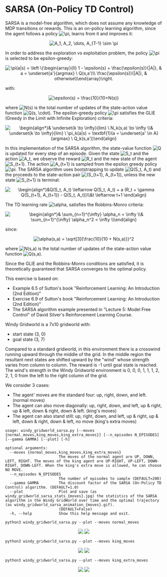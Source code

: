 <h1>SARSA (On-Policy TD Control)</h1>

SARSA is a model-free algorithm, which does not assume any knowledge of MDP transitions or rewards. This is an on-policy 
learning algorithm, since the agent follows a policy <img src="https://latex.codecogs.com/svg.image?\pi" title="\pi" />,
learns from it and improves it:

<!---
A_1, A_2, \dots, A_{T-1} \sim \pi
--->
<p align="center">
<img src="https://latex.codecogs.com/svg.image?A_1,&space;A_2,&space;\dots,&space;A_{T-1}&space;\sim&space;\pi" title="A_1, A_2, \dots, A_{T-1} \sim \pi" />
</p>

In order to address the exploration vs exploitation problem, the policy <img src="https://latex.codecogs.com/svg.image?\pi" title="\pi" />
is selected to be epsilon-greedy:

<!---
\pi(a|s) = \left \{\begin{array}{ll}
     1 - \epsilon(s) + \frac{\epsilon(s)}{|A|}, & a = \underset{a'}{argmax} \ Q(s,a')\\
     \frac{\epsilon(s)}{|A|}, & otherwise\\
\end{array}\right.
--->
<p align="center">
<img src="https://latex.codecogs.com/svg.image?\pi(a|s)&space;=&space;\left&space;\{\begin{array}{ll}&space;&space;&space;&space;&space;1&space;-&space;\epsilon(s)&space;&plus;&space;\frac{\epsilon(s)}{|A|},&space;&&space;a&space;=&space;\underset{a'}{argmax}&space;\&space;Q(s,a')\\&space;&space;&space;&space;&space;\frac{\epsilon(s)}{|A|},&space;&&space;otherwise\\\end{array}\right." title="\pi(a|s) = \left \{\begin{array}{ll} 1 - \epsilon(s) + \frac{\epsilon(s)}{|A|}, & a = \underset{a'}{argmax} \ Q(s,a')\\ \frac{\epsilon(s)}{|A|}, & otherwise\\\end{array}\right." />
</p>

with:

<!---
\epsilon(s) = \frac{10}{10+N(s)}
--->
<p align="center">
<img src="https://latex.codecogs.com/svg.image?\epsilon(s)&space;=&space;\frac{10}{10&plus;N(s)}" title="\epsilon(s) = \frac{10}{10+N(s)}" />
</p>

where <img src="https://latex.codecogs.com/svg.image?N(s)" title="N(s)" /> is the total number of updates of the 
state-action value function <img src="https://latex.codecogs.com/svg.image?Q(s,&space;\cdot)" title="Q(s, \cdot)" />.
The epsilon-greedy policy <img src="https://latex.codecogs.com/svg.image?\pi" title="\pi" /> satisfies the GLIE (Greedy 
in the Limit with Infinite Exploration) criteria:

<!---
\begin{align*}
& \underset{k \to \infty}{lim} \ N_k(s,a) \to \infty \\
& \underset{k \to \infty}{lim} \ \pi_k(a|s) = \textbf{1}(a = \underset{a' \in A}{argmax} \ Q_k(s,a'))
\end{align}
--->

<p align="center">
<img src="https://latex.codecogs.com/svg.image?\begin{align*}&&space;\underset{k&space;\to&space;\infty}{lim}&space;\&space;N_k(s,a)&space;\to&space;\infty&space;\\&&space;\underset{k&space;\to&space;\infty}{lim}&space;\&space;\pi_k(a|s)&space;=&space;\textbf{1}(a&space;=&space;\underset{a'&space;\in&space;A}{argmax}&space;\&space;Q_k(s,a'))\end{align}" title="\begin{align*}& \underset{k \to \infty}{lim} \ N_k(s,a) \to \infty \\& \underset{k \to \infty}{lim} \ \pi_k(a|s) = \textbf{1}(a = \underset{a' \in A}{argmax} \ Q_k(s,a'))\end{align}" />
</p>

In this implementation of the SARSA algorithm, the state-value function <img src="https://latex.codecogs.com/svg.image?Q" title="Q" />
is updated for every step of an episode. Given the state <img src="https://latex.codecogs.com/svg.image?S_t" title="S_t" />
and the action <img src="https://latex.codecogs.com/svg.image?A_t" title="A_t" />, we observe the reward <img src="https://latex.codecogs.com/svg.image?R_t" title="R_t" />
and the new state of the agent <img src="https://latex.codecogs.com/svg.image?S_{t&plus;1}" title="S_{t+1}" />. The action
<img src="https://latex.codecogs.com/svg.image?A_{t&plus;1}" title="A_{t+1}" /> is sampled from the epsilon greedy policy
<img src="https://latex.codecogs.com/svg.image?\pi" title="\pi" />. The SARSA algorithm uses bootstrapping to update <img src="https://latex.codecogs.com/svg.image?Q(S_t,&space;A_t)" title="Q(S_t, A_t)" />
and the proceeds to the state-action pair <img src="https://latex.codecogs.com/svg.image?(S_{t&plus;1},&space;A_{t&plus;1})" title="(S_{t+1}, A_{t+1})" />,
unless the new state <img src="https://latex.codecogs.com/svg.image?S_{t&plus;1}" title="S_{t+1}" /> is terminal:

<!---
\begin{align*}
&Q(S_t, A_t) \leftarrow Q(S_t, A_t) + a (R_t + \gamma Q(S_{t+1}, A_{t+1}) - Q(S_t, A_t))\\
&t \leftarrow t+1 
\end{align} 
--->
<p align="center">
<img src="https://latex.codecogs.com/svg.image?\begin{align*}&Q(S_t,&space;A_t)&space;\leftarrow&space;Q(S_t,&space;A_t)&space;&plus;&space;a&space;(R_t&space;&plus;&space;\gamma&space;Q(S_{t&plus;1},&space;A_{t&plus;1})&space;-&space;Q(S_t,&space;A_t))\\&t&space;\leftarrow&space;t&plus;1&space;\end{align}&space;" title="\begin{align*}&Q(S_t, A_t) \leftarrow Q(S_t, A_t) + a (R_t + \gamma Q(S_{t+1}, A_{t+1}) - Q(S_t, A_t))\\&t \leftarrow t+1 \end{align} " />
</p>

The TD learning rate <img src="https://latex.codecogs.com/svg.image?\alpha" title="\alpha" />, satisfies the Robbins-Monro
criteria:

<!---
\begin{align*}
& \sum_{n=1}^{\infty} \alpha_n = \infty \\
& \sum_{n=1}^{\infty} \alpha_n^2 < \infty \\\
end{align} 
--->
<p align="center">
<img src="https://latex.codecogs.com/svg.image?\begin{align*}&&space;\sum_{n=1}^{\infty}&space;\alpha_n&space;=&space;\infty&space;\\&&space;\sum_{n=1}^{\infty}&space;\alpha_n^2&space;<&space;\infty&space;\\\end{align}&space;" title="\begin{align*}& \sum_{n=1}^{\infty} \alpha_n = \infty \\& \sum_{n=1}^{\infty} \alpha_n^2 < \infty \\\end{align} " />
</p>

since:

<!---
\alpha(s,a) = \sqrt[3]{\frac{10}{10 + N(s,a)}}^2
--->
<p align="center">
<img src="https://latex.codecogs.com/svg.image?\alpha(s,a)&space;=&space;\sqrt[3]{\frac{10}{10&space;&plus;&space;N(s,a)}}^2" title="\alpha(s,a) = \sqrt[3]{\frac{10}{10 + N(s,a)}}^2" />
</p>

where <img src="https://latex.codecogs.com/svg.image?N(s,a)" title="N(s,a)" /> is the total number of updates of the 
state-action value function <img src="https://latex.codecogs.com/svg.image?Q(s,a)" title="Q(s,a)" />.


Since the GLIE and the Robbins-Monro conditions are satisfied, it is theoretically guaranteed that SARSA converges to 
the optimal policy.


This exercise is based on:
- Example 6.5 of Sutton's book "Reinforcement Learning: An Introduction (2nd Edition)"
- Exercise 6.9 of Sutton's book "Reinforcement Learning: An Introduction (2nd Edition)"
- The SARSA algorithm example presented in "Lecture 5: Model Free Control" of David Silver's Reinforcement Learning 
  Course.

Windy Gridworld is a 7x10 gridworld with:
- start state (3, 0)
- goal state (3, 7)

Compared to a standard gridworld, in this environment there is a crosswind running upward through the middle of the grid.
In the middle region the resultant next states are shifted upward by the "wind" whose strength varies from column to
column. The reward is -1 until goal state is reached. The wind's strength in the Windy Gridworld environment is 
0, 0, 0, 1, 1, 1, 2, 2, 1, 0 from the left to the right column of the grid.

We consider 3 cases:
- The agent' moves are the standard four: up, right, down, and left. (normal moves)
- The agent can also move diagonally: up, right, down, and left, up & right, up & left, down & right, down & left. (king's moves)
- The agent can also stand still: up, right, down, and left, up & right, up & left, down & right, down & left, no move (king's extra moves)

```commandline
usage: windy_gridworld_sarsa.py [--moves {normal_moves,king_moves,king_extra_moves}] [--n_episodes N_EPISODES] [--gamma GAMMA] [--plot] [-h]

optional arguments:
  --moves {normal_moves,king_moves,king_extra_moves}
                        The moves of the normal agent are UP, DOWN, LEFT, RIGHT. The moves of the king agent are UP-RIGHT, UP-LEFT, DOWN-RIGHT, DOWN-LEFT. When the king's extra move is allowed, he can choose NO MOVE.
  --n_episodes N_EPISODES
                        The number of episodes to sample (DEFAULT=200)
  --gamma GAMMA         The discount factor of the SARSA (On-Policy TD Control) algorithm. (DEFAULT=1.0)
  --plot                Plot and save (as windy_gridworld_sarsa_stats_{moves}.jpg) the statistics of the SARSA algorithm in the Windy GridWorld over time and the optimal trajectory (as windy_gridworld_sarsa_animation_{moves}.gif).
                        (DEFAULT=False)
  -h, --help            Show this help message and exit.
```

```commandline
python3 windy_gridworld_sarsa.py --plot --moves normal_moves
```
<p align="center">
<img src="windy_gridworld_sarsa_stats_normal_moves.jpg"/>
<img src="windy_gridworld_sarsa_animation_normal_moves.gif"/>
</p>

```commandline
python3 windy_gridworld_sarsa.py --plot --moves king_moves
```
<p align="center">
<img src="windy_gridworld_sarsa_stats_king_moves.jpg"/>
<img src="windy_gridworld_sarsa_animation_king_moves.gif"/>
</p>

```commandline
python3 windy_gridworld_sarsa.py --plot --moves king_extra_moves
```
<p align="center">
<img src="windy_gridworld_sarsa_stats_king_extra_moves.jpg"/>
<img src="windy_gridworld_sarsa_animation_king_extra_moves.gif"/>
</p>